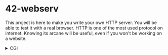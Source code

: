 # 42-webserv
This project is here to make you write your own HTTP server. You will be able to test it with a real browser. HTTP is one of the most used protocol on internet. Knowing its arcane will be useful, even if you won't be working on a website.

<details>
  <summary>CGI</summary>
Общий интерфейс шлюза (CGI) — это интерфейс между вашим веб-сервером и программами, которые вы пишете. CGI позволяет этим программам обрабатывать HTML-формы или другие данные, поступающие от клиентов, а затем позволяет программам CGI отправлять ответ обратно клиенту. Ответом могут быть HTML-документы, GIF-файлы, видеоклипы или любые данные, которые может просматривать клиентский браузер. Это делает ваши веб-страницы интерактивными с пользователем.

CGI указывает, как клиентские браузеры могут взаимодействовать с этими программами
  

</details>
